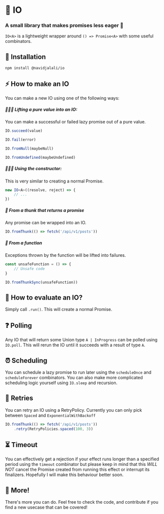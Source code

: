 # 🍉 IO
### A small library that makes promises less eager 🥔

`IO<A>` is a lightweight wrapper around `() => Promise<A>` with some useful combinators.

## 🔧 Installation

`npm install @navidjalali/io`

## ⚡️ How to make an IO

You can make a new IO using one of the following ways:

##### 🏋🏻‍♂️ Lifting a pure value into an IO:

You can make a successful or failed lazy promise out of a pure value.

```typescript
IO.succeed(value)
```
```typescript
IO.fail(error)
```
```typescript
IO.fromNull(maybeNull)
```
```typescript
IO.fromUndefined(maybeUndefined)
```

##### 👷🏻‍♂️ Using the constructor:
This is very similar to creating a normal Promise.

```typescript
new IO<A>((resolve, reject) => {
    // ...
})
```

##### 🦆 From a thunk that returns a promise

Any promise can be wrapped into an IO.

```typescript
IO.fromThunk(() => fetch('/api/v1/posts'))
```

##### 🍩 From a function

Exceptions thrown by the function will be lifted into failures.

```typescript
const unsafeFunction = () => {
    // Unsafe code
}

IO.fromThunkSync(unsafeFunction))
```

## 🤔 How to evaluate an IO?

Simply call `.run()`. This will create a normal Promise.

## ❓ Polling

Any IO that will return some Union type  `A | InProgress` can be polled using `IO.poll`. This will rerun the IO until it succeeds with a result of type `A`.

## ⏰ Scheduling
You can schedule a lazy promise to run later using the `scheduleOnce` and `scheduleForever` combinators. You can also make more complicated scheduling logic yourself using `IO.sleep` and recursion.

## 🔁 Retries

You can retry an IO using a RetryPolicy. Currently you can only pick between `Spaced` and `ExponentialWithBackoff`

```typescript
IO.fromThunk(() => fetch('/api/v1/posts'))
    .retry(RetryPolicies.spaced(100, 3))
```

## ⏳ Timeout

You can effectively get a rejection if your effect runs longer than a specified period using the `timeout` combinator but please keep in mind that this *WILL NOT* cancel the Promise created from running this effect or interrupt its finalizers. Hopefully I will make this behaviour better soon.

## 🌈 More!
There's more you can do. Feel free to check the code, and contribute if you find a new usecase that can be covered!
